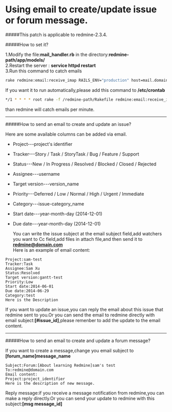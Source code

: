 Using email to create/update issue or forum message.
======================

#####This patch is applicable to redmine-2.3.4.

#####How to set it?
  
  1.Modify the file:**mail_handler.rb** in the directory:**redmine-path/app/models/**<br>
  2.Restart the server : **service httpd restart**<br>
  3.Run this command to catch emails <br>
  ```bash
  rake redmine:email:receive_imap RAILS_ENV="production" host=mail.domain.com port=993 ssl=true username=username@domain.com password=password_here folder=Inbox allow_override=tracker,priority,category,start_date,due_date
  ```
  If you want it to run automatically,please add this command to **/etc/crontab**<br>
  ```bash
  */1 * * * * root rake -f /redmine-path/Rakefile redmine:email:receive_imap RAILS_ENV="production" host=mail.domain.com port=993 ssl=true username=username@domain.com password=password_here folder=Inbox allow_override=tracker,priority,category,start_date,due_date
  ```
  than redmine will catch emails per minute.
  
------------------------

#####How to send an email to create and update an issue?

  Here are some available columns can be added via email.<br>
* Project---project's identifier
* Tracker---Story / Task / StoryTask / Bug / Feature / Support
* Status---New / In Progress / Resolved / Blocked / Closed / Rejected
* Assignee---username
* Target version---version_name
* Priority---Deferred / Low / Normal / High / Urgent / Immediate
* Category---issue-category_name
* Start date---year-month-day (2014-12-01)
* Due date---year-month-day (2014-12-01)

  You can write the issue subject at the email subject field,add watchers you want to Cc field,add files in attach file,and then send it to **redmine@domain.com**<br>
  Here is an example of email content:
```
Project:sam-test
Tracker:Task
Assignee:Sam Xu
Status:Resolved
Target version:gantt-test
Priority:Low
Start date:2014-06-01
Due date:2014-06-29
Category:test
Here is the Description
```
  If you want to update an issue,you can reply the email about this issue that redmine sent to you.Or you can send the email to redmine directly with email subject:**[#issue_id]**,please remenber to add the update to the email content. 
  
------------------------

#####How to send an email to create and update a forum message?

  If you want to create a message,change you email subject to **[forum_name]message_name**
```
Subject:Forum:[About learning Redmine]sam's test
To:redmine@domain.com
Email content:
Project:project_identifier
Here is the description of new message.
```
  Reply message:if you receive a message notification from redmine,you can make a reply directly.Or you can send your update to redmine with this subject:**[msg message_id]**
  
